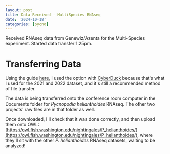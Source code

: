 ```yaml
---
layout: post
title: Data Received - MultiSpecies RNAseq
date: '2024-10-18'
categories: [pycno]
---
```

Received RNAseq data from Genewiz/Azenta for the Multi-Species experiment. Started data transfer 1:25pm.

# Transferring Data
Using the guide [here](https://web.azenta.com/hubfs/2019-03%20GEN%20NGS%20-%20ATAC-Seq%20FAQs/13012-M&G%200523%20sFTP%20Data%20Download%20Guide.pdf), I used the option with [CyberDuck](https://cyberduck.io/download/) because that's what I used for the 2021 and 2022 dataset, and it's still a recommended method of file transfer.

The data is being transferred onto the conference room computer in the Documents folder for _Pycnopodia helianthoides_ RNAseq. The other two projects' raw files are in that folder as well.

Once downloaded, I'll check that it was done correctly, and then upload them onto OWL: [https://owl.fish.washington.edu/nightingales/P_helianthoides/](https://owl.fish.washington.edu/nightingales/P_helianthoides/), where they'll sit with the other _P. helianthoides_ RNAseq datasets, waiting to be analyzed! 
